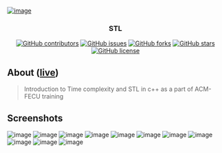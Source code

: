 <p align="center">
  <a href="https://github.com/AbdallahHemdan/ACM-Time-Complexity-STL" rel="noopener">
    
  ![image](https://user-images.githubusercontent.com/40190772/107051994-cffb9b00-67d5-11eb-821f-71a7939a99d0.png)
  
  </a>
</p>

<h3 align="center">STL</h3>
<div align="center">
  
  [![GitHub contributors](https://img.shields.io/github/contributors/AbdallahHemdan/ACM-Time-Complexity-STL)](https://github.com/AbdallahHemdan/ACM-Time-Complexity-STL/contributors)
  [![GitHub issues](https://img.shields.io/github/issues/AbdallahHemdan/ACM-Time-Complexity-STL)](https://github.com/AbdallahHemdan/ACM-Time-Complexity-STL/issues)
  [![GitHub forks](https://img.shields.io/github/forks/AbdallahHemdan/ACM-Time-Complexity-STL)](https://github.com/AbdallahHemdan/ACM-Time-Complexity-STL/network)
  [![GitHub stars](https://img.shields.io/github/stars/AbdallahHemdan/ACM-Time-Complexity-STL)](https://github.com/AbdallahHemdan/ACM-Time-Complexity-STL/stargazers)
  [![GitHub license](https://img.shields.io/github/license/AbdallahHemdan/ACM-Time-Complexity-STL)](https://github.com/AbdallahHemdan/ACM-Time-Complexity-STL/blob/master/LICENSE)

</div>

## About ([live](https://abdallahhemdan.github.io/ACM-Time-Complexity-STL/))
> Introduction to Time complexity and STL in c++ as a part of ACM-FECU training

## Screenshots
![image](https://user-images.githubusercontent.com/40190772/107051994-cffb9b00-67d5-11eb-821f-71a7939a99d0.png)
![image](https://user-images.githubusercontent.com/40190772/107052015-d558e580-67d5-11eb-8fd2-13d80291738a.png)
![image](https://user-images.githubusercontent.com/40190772/107052030-d8ec6c80-67d5-11eb-8ea2-a8f43d889fde.png)
![image](https://user-images.githubusercontent.com/40190772/107052046-ddb12080-67d5-11eb-96fa-a857c9e6e7c8.png)
![image](https://user-images.githubusercontent.com/40190772/107052092-ea357900-67d5-11eb-8a65-452e2bffba3d.png)
![image](https://user-images.githubusercontent.com/40190772/107052102-edc90000-67d5-11eb-9ebd-36ccb64d5ae5.png)
![image](https://user-images.githubusercontent.com/40190772/107052109-f0c3f080-67d5-11eb-823a-67e8a4be6875.png)
![image](https://user-images.githubusercontent.com/40190772/107052130-f588a480-67d5-11eb-8199-18d5d18853b2.png)
![image](https://user-images.githubusercontent.com/40190772/107052140-f91c2b80-67d5-11eb-9ea5-8f4a29f1ff0f.png)
![image](https://user-images.githubusercontent.com/40190772/107052151-fcafb280-67d5-11eb-8a67-40e0b5eea9ab.png)
![image](https://user-images.githubusercontent.com/40190772/107052178-01746680-67d6-11eb-8984-d9657b21e6be.png)


